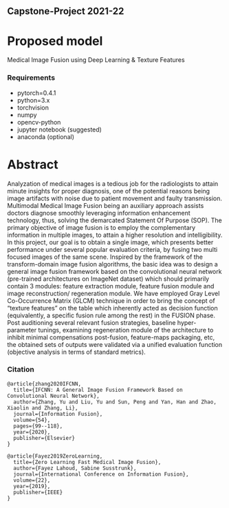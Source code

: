 ## Capstone-Project 2021-22

# Proposed model
Medical Image Fusion using Deep Learning & Texture Features

### Requirements
- pytorch=0.4.1
- python=3.x
- torchvision
- numpy
- opencv-python
- jupyter notebook (suggested)
- anaconda (optional)

# Abstract
Analyzation of medical images is a tedious job for the radiologists to attain minute insights for proper diagnosis, one of the potential reasons being image artifacts with noise due to patient movement and faulty transmission. Multimodal Medical Image Fusion being an auxiliary approach assists doctors diagnose smoothly leveraging information enhancement technology, thus, solving the demarcated Statement Of Purpose (SOP). The primary objective of image fusion is to employ the complementary information in multiple images, to attain a higher resolution and intelligibility. In this project, our goal is to obtain a single image, which presents better performance under several popular evaluation criteria, by fusing two multi focused images of the same scene. Inspired by the framework of the transform-domain image fusion algorithms, the basic idea was to design a general image fusion framework based on the convolutional neural network (pre-trained architectures on ImageNet dataset) which should primarily contain 3 modules: feature extraction module, feature fusion module and image reconstruction/ regeneration module. We have employed Gray Level Co-Occurrence Matrix (GLCM) technique in order to bring the concept of “texture features” on the table which inherently acted as decision function (equivalently, a specific fusion rule among the rest) in the FUSION phase. Post auditioning several relevant fusion strategies, baseline hyper-parameter tunings, examining regeneration module of the architecture to inhibit minimal compensations post-fusion, feature-maps packaging, etc, the obtained sets of outputs were validated via a unified evaluation function (objective analysis in terms of standard metrics).

### Citation
```
@article{zhang2020IFCNN,
  title={IFCNN: A General Image Fusion Framework Based on Convolutional Neural Network},
  author={Zhang, Yu and Liu, Yu and Sun, Peng and Yan, Han and Zhao, Xiaolin and Zhang, Li},
  journal={Information Fusion},
  volume={54},
  pages={99--118},
  year={2020},
  publisher={Elsevier}
}

@article{Fayez2019ZeroLearning,
  title={Zero Learning Fast Medical Image Fusion},
  author={Fayez Lahoud, Sabine Susstrunk},
  journal={International Conference on Information Fusion},
  volume={22},
  year={2019},
  publisher={IEEE}
}

```
